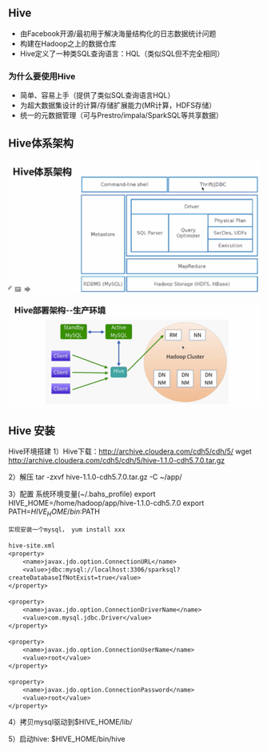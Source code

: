 ## Hive

- 由Facebook开源/最初用于解决海量结构化的日志数据统计问题 
- 构建在Hadoop之上的数据仓库 
- Hive定义了一种类SQL查询语言：HQL（类似SQL但不完全相同）


### 为什么要使用Hive

- 简单、容易上手（提供了类似SQL查询语言HQL） 
- 为超大数据集设计的计算/存储扩展能力(MR计算，HDFS存储） 
- 统一的元数据管理（可与Prestro/impala/SparkSQL等共享数据）


## Hive体系架构

![](./photo/04.png)


![](./photo/05.png)



## Hive 安装

Hive环境搭建
1）Hive下载：http://archive.cloudera.com/cdh5/cdh/5/
	wget http://archive.cloudera.com/cdh5/cdh/5/hive-1.1.0-cdh5.7.0.tar.gz

2）解压
	tar -zxvf hive-1.1.0-cdh5.7.0.tar.gz -C ~/app/

3）配置
	系统环境变量(~/.bahs_profile)
		export HIVE_HOME=/home/hadoop/app/hive-1.1.0-cdh5.7.0
		export PATH=$HIVE_HOME/bin:$PATH

	实现安装一个mysql， yum install xxx

	hive-site.xml
	<property>
  		<name>javax.jdo.option.ConnectionURL</name>
    	<value>jdbc:mysql://localhost:3306/sparksql?createDatabaseIfNotExist=true</value>
    </property>
    
	<property>
    	<name>javax.jdo.option.ConnectionDriverName</name>
        <value>com.mysql.jdbc.Driver</value>
   	</property>

	<property>
  		<name>javax.jdo.option.ConnectionUserName</name>
    	<value>root</value>
    </property>

	<property>
  		<name>javax.jdo.option.ConnectionPassword</name>
    	<value>root</value>
    </property>

4）拷贝mysql驱动到$HIVE_HOME/lib/

5）启动hive: $HIVE_HOME/bin/hive

